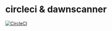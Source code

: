 # circleci & dawnscanner

[![CircleCI](https://circleci.com/gh/gaurabb/circlecitest.svg?style=svg)](https://circleci.com/gh/gaurabb/circlecitest)
